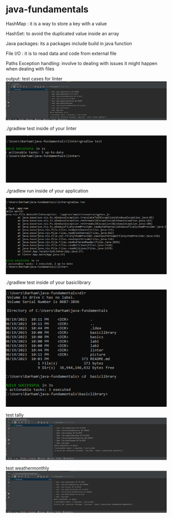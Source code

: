 # java-fundamentals

HashMap : it is a way  to store a key with a value

HashSet: to avoid the duplicated value inside an array

Java packages: its a packages include build in java function

File I/O : it is to read data and code  from external file

Paths Exception handling: involve to dealing  with issues it might happen when dealing with files


output:
test cases for linter
![tests.PNG](picture%2Ftests.PNG)


./gradlew test inside of your linter

![test gradlew.PNG](picture%2Ftest%20gradlew.PNG)

./gradlew run inside of your application

![gradlew run.PNG](picture%2Fgradlew%20run.PNG)

./gradlew test inside of your basiclibrary

![basiclib test.PNG](picture%2Fbasiclib%20test.PNG)

test tally
![tallytest.PNG](picture%2Ftallytest.PNG)

test weathermonthly
![weatherTest.PNG](picture%2FweatherTest.PNG)

